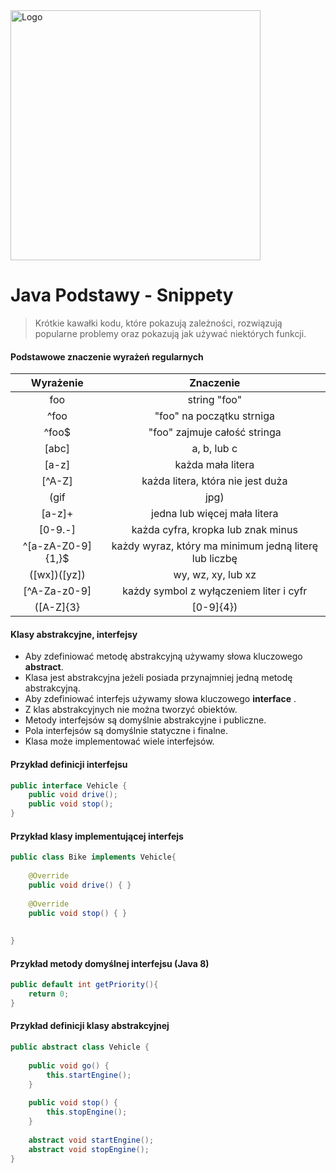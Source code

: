 <img alt="Logo" src="http://coderslab.pl/wp-content/themes/coderslab/svg/logo-coderslab.svg" width="400">

# Java Podstawy - Snippety
> Krótkie kawałki kodu, które pokazują zależności, rozwiązują popularne problemy oraz pokazują jak używać niektórych funkcji.

#### Podstawowe znaczenie wyrażeń regularnych

|      Wyrażenie      |                        Znaczenie                       |
|:-------------------:|:------------------------------------------------------:|
|         foo         |                      string "foo"                      |
|         ^foo        |                "foo" na początku strniga               |
|        ^foo$        |              "foo" zajmuje całość stringa              |
|        [abc]        |                       a, b, lub c                      |
|        [a-z]        |                    każda mała litera                   |
|        [^A-Z]       |            każda litera, która nie jest duża           |
|      (gif|jpg)      |                    "gif" lub "jpeg"                    |
|        [a-z]+       |              jedna lub więcej mała litera              |
|      [0-9\.\-]      |           każda cyfra, kropka lub znak minus           |
|  ^[a-zA-Z0-9]{1,}$  | każdy wyraz, który ma minimum jedną  literę lub liczbę |
|     ([wx])([yz])    |                   wy, wz, xy, lub xz                   |
|     [^A-Za-z0-9]    |         każdy symbol z wyłączeniem liter i cyfr        |
| ([A-Z]{3}|[0-9]{4}) |              trzy litery lub cztery cyfry              |

#### Klasy abstrakcyjne, interfejsy

  * Aby zdefiniować metodę abstrakcyjną używamy słowa kluczowego **abstract**.
  * Klasa jest abstrakcyjna jeżeli posiada przynajmniej jedną metodę abstrakcyjną.
  * Aby zdefiniować interfejs używamy słowa kluczowego **interface** .
  * Z klas abstrakcyjnych nie można tworzyć obiektów.
  * Metody interfejsów są domyślnie abstrakcyjne i publiczne.
  * Pola interfejsów są domyślnie statyczne i finalne.
  * Klasa może implementować wiele interfejsów.
  
#### Przykład definicji interfejsu
````java
public interface Vehicle {
    public void drive();
    public void stop();
}  
````

#### Przykład klasy implementującej interfejs

````java
public class Bike implements Vehicle{
 
    @Override
    public void drive() { }
 
    @Override
    public void stop() { }
 
 
}  
````

#### Przykład metody domyślnej interfejsu (Java 8)
````java
public default int getPriority(){
    return 0;
} 
````

#### Przykład definicji klasy abstrakcyjnej

````java
public abstract class Vehicle {
 
	public void go() {
		this.startEngine();
	}
 
	public void stop() {
		this.stopEngine();
	}
 
	abstract void startEngine();
	abstract void stopEngine();
}
````